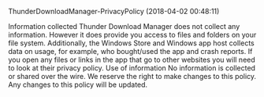ThunderDownloadManager-PrivacyPolicy (2018-04-02 00:48:11)


Information collected
Thunder Download Manager does not collect any information. However it does provide you access to files and folders on your file system. Additionally, the Windows Store and Windows app host collects data on usage, for example, who bought/used the app and crash reports. If you open any files or links in the app that go to other websites you will need to look at their privacy policy.
Use of information
No information is collected or shared over the wire. We reserve the right to make changes to this policy. Any changes to this policy will be updated.

